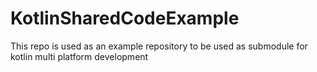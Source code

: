 # KotlinSharedCodeExample
This repo is used as an example repository to be used as submodule for kotlin multi platform development
